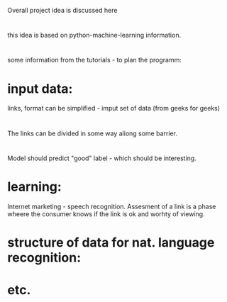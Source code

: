 Overall project idea is discussed here
#
this idea is based on python-machine-learning information.
#
some information from the tutorials - to plan the programm:
# input data:
links, format can be simplified - imput set of data (from geeks for geeks)
#
The links can be divided in some way aliong some barrier.
#
Model should predict "good" label - which should be interesting.
# learning:
Internet marketing - speech recognition. Assesment of a link is a phase wheere the consumer knows if the link is ok and worhty of viewing. 
# structure of data for nat. language recognition:
# etc.
